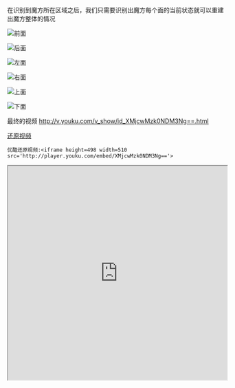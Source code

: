 在识别到魔方所在区域之后，我们只需要识别出魔方每个面的当前状态就可以重建出魔方整体的情况

 ![前面](https://siyaofa.github.io/pic/Front.jpg)
 
 ![后面](https://siyaofa.github.io/pic/Back.jpg)
  
 ![左面](https://siyaofa.github.io/pic/Left.jpg)
   
 ![右面](https://siyaofa.github.io/pic/Right.jpg)
    
![上面](https://siyaofa.github.io/pic/Top.jpg)
     
![下面](https://siyaofa.github.io/pic/Bottom.jpg)

最终的视频
http://v.youku.com/v_show/id_XMjcwMzk0NDM3Ng==.html

[还原视频](http://v.youku.com/v_show/id_XMjcwMzk0NDM3Ng==.html)
```
优酷还原视频:<iframe height=498 width=510 src='http://player.youku.com/embed/XMjcwMzk0NDM3Ng=='>
```
<iframe height=498 width=510 src='http://player.youku.com/embed/XMjcwMzk0NDM3Ng=='>
http://player.youku.com/embed/XMjcwMzk0NDM3Ng==
<embed src='http://player.youku.com/player.php/sid/XMjcwMzk0NDM3Ng==/v.swf' allowFullScreen='true' quality='high' width='480' height='400' align='middle' allowScriptAccess='always' type='application/x-shockwave-flash'></embed>
```
<embed src='http://player.youku.com/player.php/sid/XMjcwMzk0NDM3Ng==/v.swf' allowFullScreen='true' quality='high' width='480' height='400' align='middle' allowScriptAccess='always' type='application/x-shockwave-flash'></embed>
```

http://player.youku.com/player.php/sid/XMjcwMzk0NDM3Ng==/v.swf
```
http://player.youku.com/player.php/sid/XMjcwMzk0NDM3Ng==/v.swf
```